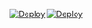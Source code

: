 [![Deploy](https://www.herokucdn.com/deploy/button.png)](https://heroku.com/deploy?template=https://github.com/daewf422/gos)
[![Deploy](https://www.herokucdn.com/deploy/button.png)](https://heroku.com/deploy?template=https://github.com/snail007/goproxy-heroku)
